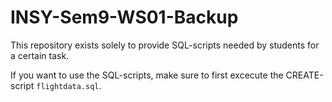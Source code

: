 # INSY-Sem9-WS01-Backup

This repository exists solely to provide SQL-scripts needed by students for a certain task.

If you want to use the SQL-scripts, make sure to first excecute the CREATE-script `flightdata.sql`.
